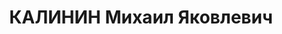 ---
title: КАЛИНИН Михаил Яковлевич
description: "Род. в 1895, Московская обл., город Москва. Проживал: Новосибирская\
  \ обл., г. Новосибирск. \n  Обв. по ст. 58-7, 17-58-8, 58-11. Приговор: выездная\
  \ сессия ВК ВС СССР, 29.04.1937 – 8 лет ИТЛ, Поражение в правах-5, Конфискация имущества.\
  \ \n  Реабилитирован ВК ВС СССР 14.03.1957"
---